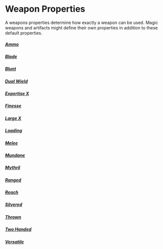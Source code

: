 # Weapon Properties
A weapons properties determine how exactly a weapon can be used. Magic weapons and artifacts might define their own properties in addition to these default properties.
##### [Ammo](Ammo%20Property.md)
##### [Blade](Blade%20Property.md)
##### [Blunt](Blunt%20Property.md)
##### [Dual Wield](Dual%20Wield%20Property.md)
##### [Expertise X](Expertise%20X%20Property.md)
##### [Finesse](Finesse%20Property.md)
##### [Large X](Heavy%20X%20Property.md)
##### [Loading](Loading%20Property.md)
##### [Melee](Melee%20Property.md)
##### [Mundane](../../../Material%20Properties/Mundane%20Property.md)
##### [Mythril](../../../Material%20Properties/Mythril%20Property.md)
##### [Ranged](Ranged%20Property.md)
##### [Reach](Reach%20Property.md)
##### [Silvered](../../../Material%20Properties/Silvered%20Property.md)
##### [Thrown](Thrown%20Property.md)
##### [Two Handed](Two%20Handed%20Property.md)
##### [Versatile](Versatile%20Property.md)